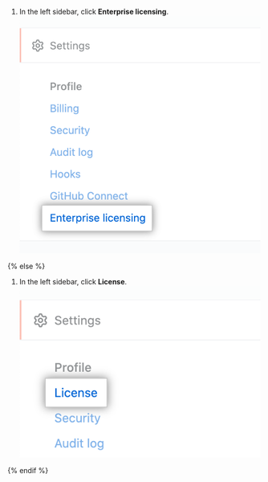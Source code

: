 

1. In the left sidebar, click **Enterprise licensing**.
  !["Enterprise licensing" tab in the enterprise account settings sidebar](/assets/images/help/enterprises/enterprise-licensing-tab.png)

{% else %}

1. In the left sidebar, click **License**.
  !["License" tab in the enterprise account settings sidebar](/assets/images/enterprise/enterprise-server/license.png)

{% endif %}
